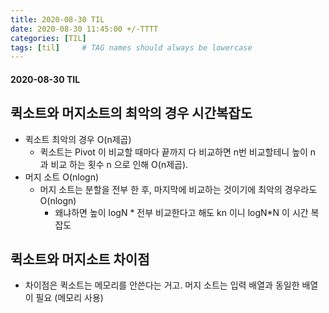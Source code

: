 ```yaml
---
title: 2020-08-30 TIL
date: 2020-08-30 11:45:00 +/-TTTT
categories: [TIL]
tags: [til]     # TAG names should always be lowercase
---
```



#### 2020-08-30 TIL

## 퀵소트와 머지소트의 최악의 경우 시간복잡도

-   퀵소트 최악의 경우 O(n제곱)
    -   퀵소트는 Pivot 이 비교할 때마다 끝까지 다 비교하면 n번 비교할테니 높이 n 과 비교 하는 횟수 n 으로 인해 O(n제곱).
-   머지 소트 O(nlogn)
    -   머지 소트는 분할을 전부 한 후, 마지막에 비교하는 것이기에 최악의 경우라도 O(nlogn)
        -   왜냐하면 높이 logN \* 전부 비교한다고 해도 kn 이니 logN\*N 이 시간 복잡도

## 퀵소트와 머지소트 차이점

-   차이점은 퀵소트는 메모리를 안쓴다는 거고. 머지 소트는 입력 배열과 동일한 배열이 필요 (메모리 사용)